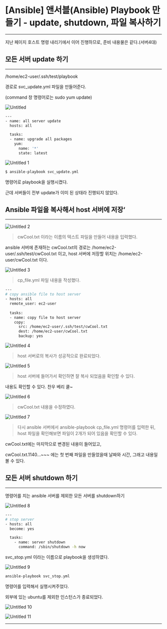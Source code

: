 # [Ansible] 앤서블(Ansible) Playbook 만들기 - update, shutdown, 파일 복사하기

---

[](https://github.com/chanwoo9730/Ansible/blob/main/2.%20%5BAnsible%5D%20%EC%95%A4%EC%84%9C%EB%B8%94(Ansible)%20%ED%98%B8%EC%8A%A4%ED%8A%B8%20%EB%AA%85%EB%A0%B9%20%EB%82%B4%EB%A6%AC%EA%B8%B0.md)

지난 페이지 호스트 명령 내리기에서 이어 진행하므로, 준비 내용물은 같다.(서버4대)

## 모든 서버 update 하기

---

/home/ec2-user/.ssh/test/playbook

경로로 svc_update.yml 파일을 만들어준다.

(command 창 명령어로는 sudo yum update)

![Untitled](https://user-images.githubusercontent.com/84123877/174622389-3158b7b6-e91e-4968-9678-702383dd410f.png)

```bash
---
- name: all server update
  hosts: all

  tasks:
  - name: upgrade all packages
    yum:
      name: '*'
      state: latest
```

![Untitled 1](https://user-images.githubusercontent.com/84123877/174622342-d1f6258e-cb69-4c6a-8d3f-2f61a7459e57.png)

```bash
$ ansible-playbook svc_update.yml
```

명령어로 playbook을 실행시켰다.

근데 서버들이 전부 update가 이미 된 상태라 진행되지 않았다.

## Ansible 파일을 복사해서 host 서버에 저장‘

---

![Untitled 2](https://user-images.githubusercontent.com/84123877/174622350-dda81e3c-8cb7-41e3-825e-f86f54cff2ac.png)

> cwCool.txt 이라는 이름의 텍스트 파일을 만들어 내용을 입력했다.
> 

ansible 서버에 존재하는 cwCool.txt의 경로는 /home/ec2-user/.ssh/test/cwCool.txt 이고,
host 서버에 저장할 위치는 /home/ec2-user/cwCool.txt 이다.

![Untitled 3](https://user-images.githubusercontent.com/84123877/174622353-dcae17e5-beda-4d4f-81a9-ea4d1a233d59.png)

> cp_file.yml 파일 내용을 작성했다.
> 

```bash
---
# copy ansible file to host server
- hosts: all
  remote_user: ec2-user
  
  tasks:
  - name: copy file to host server
    copy:
      src: /home/ec2-user/.ssh/test/cwCool.txt
      dest: /home/ec2-user/cwCool.txt
      backup: yes
```

![Untitled 4](https://user-images.githubusercontent.com/84123877/174622357-efccd923-40fb-4507-88fd-5dee49b9b0fa.png)

> host 서버로의 복사가 성공적으로 완료되었다.
> 

![Untitled 5](https://user-images.githubusercontent.com/84123877/174622366-7e013c72-0013-42a6-808b-b84db600f887.png)

> host 서버에 들어가서 확인하면 잘 복사 되었음을 확인할 수 있다.
> 

내용도 확인할 수 있다. 찬우 베리 쿨~

![Untitled 6](https://user-images.githubusercontent.com/84123877/174622370-2962a1da-f94e-408f-8473-5279a345a7cb.png)

> cwCool.txt 내용을 수정하였다.
> 

![Untitled 7](https://user-images.githubusercontent.com/84123877/174622371-8285844b-91ed-472f-a56b-e1107b4296a9.png)

> 다시 ansible 서버에서 ansible-playbook cp_file.yml 명령어를 입력한 뒤,
host 파일을 확인해보면 파일이 2개가 되어 있음을 확인할 수 있다.
> 

cwCool.txt에는 마지막으로 변경된 내용이 들어있고,

cwCool.txt.1140…~~~ 에는 첫 번째 파일을 만들었을때 날짜와 시간, 그래고
내용일 볼 수 있다.

## 모든 서버 shutdown 하기

---

명령어를 치는 ansible 서버를 제외한 모든 서버를 shutdown하기

![Untitled 8](https://user-images.githubusercontent.com/84123877/174622373-b16e52ab-405d-4de7-9f0a-965eb6926320.png)

```bash
---
# stop server
- hosts: all
  become: yes

  tasks:
    - name: server shutdown
      command: /sbin/shutdown -h now
```

svc_stop.yml 이라는 이름으로 playbook을 생성하였다.

![Untitled 9](https://user-images.githubusercontent.com/84123877/174622375-4d18d3ab-c7b1-4264-bfec-298afb4c9fdc.png)

```bash
ansible-playbook svc_stop.yml
```

명령어를 입력해서 실행시켜주었다.

외부에 있는 ubuntu를 제외한 인스턴스가 종료되었다.

![Untitled 10](https://user-images.githubusercontent.com/84123877/174622378-54dcebfb-4018-462c-91da-bd8cec56c137.png)

![Untitled 11](https://user-images.githubusercontent.com/84123877/174622383-92811240-2336-42bb-b2ab-9134b7216d93.png)

---
